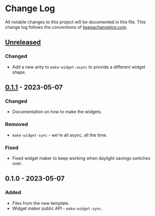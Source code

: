 # Change Log
All notable changes to this project will be documented in this file. This change log follows the conventions of [keepachangelog.com](http://keepachangelog.com/).

## [Unreleased]
### Changed
- Add a new arity to `make-widget-async` to provide a different widget shape.

## [0.1.1] - 2023-05-07
### Changed
- Documentation on how to make the widgets.

### Removed
- `make-widget-sync` - we're all async, all the time.

### Fixed
- Fixed widget maker to keep working when daylight savings switches over.

## 0.1.0 - 2023-05-07
### Added
- Files from the new template.
- Widget maker public API - `make-widget-sync`.

[Unreleased]: https://github.com/your-name/concrete-optics/compare/0.1.1...HEAD
[0.1.1]: https://github.com/your-name/concrete-optics/compare/0.1.0...0.1.1
